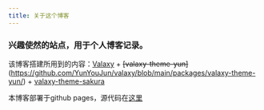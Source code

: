 ```yaml
---
title: 关于这个博客
---
```


### 兴趣使然的站点，用于个人博客记录。

该博客搭建所用到的内容：[Valaxy](https://github.com/YunYouJun/valaxy) + ~~[valaxy-theme-yun]~~(https://github.com/YunYouJun/valaxy/blob/main/packages/valaxy-theme-yun/) + [valaxy-theme-sakura](https://github.com/WRXinYue/valaxy-theme-sakura)

本博客部署于github pages，源代码在[这里](https://github.com/ShigureYukina/ShigureYukina.github.io)
